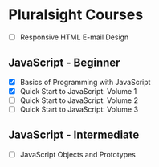 # Pluralsight Courses

- [ ] Responsive HTML E-mail Design

## JavaScript - Beginner
- [X] Basics of Programming with JavaScript
- [X] Quick Start to JavaScript: Volume 1
- [ ] Quick Start to JavaScript: Volume 2
- [ ] Quick Start to JavaScript: Volume 3

## JavaScript - Intermediate
- [ ] JavaScript Objects and Prototypes